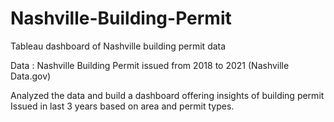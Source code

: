 # Nashville-Building-Permit
Tableau dashboard of Nashville building permit data

Data : Nashville Building Permit issued from 2018 to 2021
       (Nashville Data.gov)

Analyzed the data and build a dashboard offering insights of building permit Issued
in last 3 years based on area and permit types.
